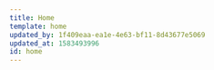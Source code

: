 ```yaml
---
title: Home
template: home
updated_by: 1f409eaa-ea1e-4e63-bf11-8d43677e5069
updated_at: 1583493996
id: home
---
```

